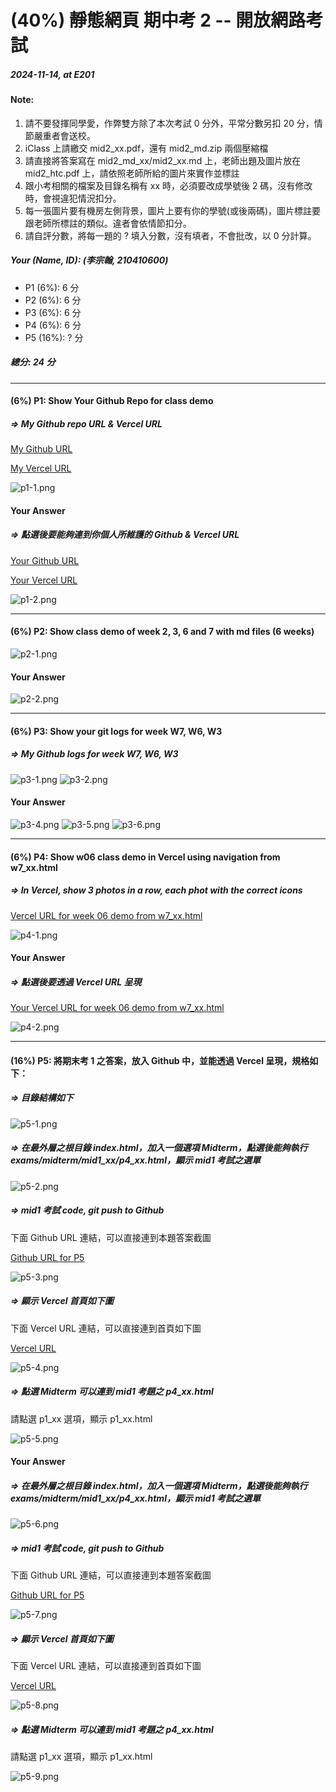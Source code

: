 # (40%) 靜態網頁 期中考 2 -- 開放網路考試

##### 2024-11-14, at E201

#### Note:

1. 請不要發揮同學愛，作弊雙方除了本次考試 0 分外，平常分數另扣 20 分，情節嚴重者會送校。
2. iClass 上請繳交 mid2_xx.pdf，還有 mid2_md.zip 兩個壓縮檔
3. 請直接將答案寫在 mid2_md_xx/mid2_xx.md 上，老師出題及圖片放在 mid2_htc.pdf 上，請依照老師所給的圖片來實作並標註
4. 跟小考相關的檔案及目錄名稱有 xx 時，必須要改成學號後 2 碼，沒有修改時，會視違犯情況扣分。
5. 每一張圖片要有機房左側背景，圖片上要有你的學號(或後兩碼)，圖片標註要跟老師所標註的類似。違者會依情節扣分。
6. 請自評分數，將每一題的 ? 填入分數，沒有填者，不會批改，以 0 分計算。

##### Your (Name, ID): (李宗翰, 210410600)

- P1 (6%): 6 分
- P2 (6%): 6 分
- P3 (6%): 6 分
- P4 (6%): 6 分
- P5 (16%): ? 分

##### 總分: 24 分

---

#### (6%) P1: Show Your Github Repo for class demo

##### => My Github repo URL & Vercel URL

[My Github URL]()

[My Vercel URL]()

![p1-1.png](p1-1.png)

#### Your Answer

##### => 點選後要能夠連到你個人所維護的 Github & Vercel URL

[Your Github URL](https://github.com/thl010521/113-sweb-demo-00)

[Your Vercel URL](https://113-sweb-demo-00.vercel.app/)

![p1-2.png](p1-2.png)

---

#### (6%) P2: Show class demo of week 2, 3, 6 and 7 with md files (6 weeks)

![p2-1.png](p2-1.png)

#### Your Answer

![p2-2.png](p2-2.png)

---

#### (6%) P3: Show your git logs for week W7, W6, W3

##### => My Github logs for week W7, W6, W3

![p3-1.png](p3-1.png)
![p3-2.png](p3-2.png)

#### Your Answer

![p3-4.png](p3-4.png)
![p3-5.png](p3-5.png)
![p3-6.png](p3-6.png)

---

#### (6%) P4: Show w06 class demo in Vercel using navigation from w7_xx.html

##### => In Vercel, show 3 photos in a row, each phot with the correct icons

[Vercel URL for week 06 demo from w7_xx.html]()

![p4-1.png](p4-1.png)

#### Your Answer

##### => 點選後要透過 Vercel URL 呈現

[Your Vercel URL for week 06 demo from w7_xx.html](https://113-sweb-demo-00.vercel.app/demo/w07_00.html#)

![p4-2.png](p4-2.png)

---

#### (16%) P5: 將期末考 1 之答案，放入 Github 中，並能透過 Vercel 呈現，規格如下：

##### => 目錄結構如下

![p5-1.png](p5-1.png)

##### => 在最外層之根目錄 index.html，加入一個選項 Midterm，點選後能夠執行 exams/midterm/mid1_xx/p4_xx.html，顯示 mid1 考試之選單

![p5-2.png](p5-2.png)

##### => mid1 考試 code, git push to Github

下面 Github URL 連結，可以直接連到本題答案截圖

[Github URL for P5]()

![p5-3.png](p5-3.png)

##### => 顯示 Vercel 首頁如下圖

下面 Vercel URL 連結，可以直接連到首頁如下圖

[Vercel URL]()

![p5-4.png](p5-4.png)

##### => 點選 Midterm 可以連到 mid1 考題之 p4_xx.html

請點選 p1_xx 選項，顯示 p1_xx.html

![p5-5.png](p5-5.png)

#### Your Answer

##### => 在最外層之根目錄 index.html，加入一個選項 Midterm，點選後能夠執行 exams/midterm/mid1_xx/p4_xx.html，顯示 mid1 考試之選單

![p5-6.png](p5-6.png)

##### => mid1 考試 code, git push to Github

下面 Github URL 連結，可以直接連到本題答案截圖

[Github URL for P5]()

![p5-7.png](p5-7.png)

##### => 顯示 Vercel 首頁如下圖

下面 Vercel URL 連結，可以直接連到首頁如下圖

[Vercel URL]()

![p5-8.png](p5-8.png)

##### => 點選 Midterm 可以連到 mid1 考題之 p4_xx.html

請點選 p1_xx 選項，顯示 p1_xx.html

![p5-9.png](p5-9.png)
